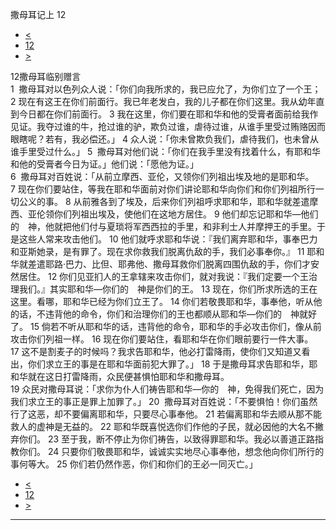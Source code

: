 ﻿





 撒母耳记上 12




* [<](bible/1SA11.md)
* [12](bible/1SA.md)
* [>](bible/1SA13.md)



 
12撒母耳临别赠言  
1  撒母耳对以色列众人说：「你们向我所求的，我已应允了，为你们立了一个王； 
2 现在有这王在你们前面行。我已年老发白，我的儿子都在你们这里。我从幼年直到今日都在你们前面行。 
3 我在这里，你们要在耶和华和他的受膏者面前给我作见证。我夺过谁的牛，抢过谁的驴，欺负过谁，虐待过谁，从谁手里受过贿赂因而眼瞎呢？若有，我必偿还。」 
4 众人说：「你未曾欺负我们，虐待我们，也未曾从谁手里受过什么。」 
5  撒母耳对他们说：「你们在我手里没有找着什么，有耶和华和他的受膏者今日为证。」他们说：「愿他为证。」  
6  撒母耳对百姓说：「从前立摩西、亚伦，又领你们列祖出埃及地的是耶和华。 
7 现在你们要站住，等我在耶和华面前对你们讲论耶和华向你们和你们列祖所行一切公义的事。 
8 从前雅各到了埃及，后来你们列祖呼求耶和华，耶和华就差遣摩西、亚伦领你们列祖出埃及，使他们在这地方居住。 
9 他们却忘记耶和华—他们的　神，他就把他们付与夏琐将军西西拉的手里，和非利士人并摩押王的手里。于是这些人常来攻击他们。 
10 他们就呼求耶和华说：『我们离弃耶和华，事奉巴力和亚斯她录，是有罪了。现在求你救我们脱离仇敌的手，我们必事奉你。』 
11 耶和华就差遣耶路·巴力、比但、耶弗他、撒母耳救你们脱离四围仇敌的手，你们才安然居住。 
12 你们见亚扪人的王拿辖来攻击你们，就对我说：『我们定要一个王治理我们。』其实耶和华—你们的　神是你们的王。 
13 现在，你们所求所选的王在这里。看哪，耶和华已经为你们立王了。 
14 你们若敬畏耶和华，事奉他，听从他的话，不违背他的命令，你们和治理你们的王也都顺从耶和华—你们的　神就好了。 
15 倘若不听从耶和华的话，违背他的命令，耶和华的手必攻击你们，像从前攻击你们列祖一样。 
16 现在你们要站住，看耶和华在你们眼前要行一件大事。 
17 这不是割麦子的时候吗？我求告耶和华，他必打雷降雨，使你们又知道又看出，你们求立王的事是在耶和华面前犯大罪了。」 
18 于是撒母耳求告耶和华，耶和华就在这日打雷降雨，众民便甚惧怕耶和华和撒母耳。  
19 众民对撒母耳说：「求你为仆人们祷告耶和华—你的　神，免得我们死亡，因为我们求立王的事正是罪上加罪了。」 
20  撒母耳对百姓说：「不要惧怕！你们虽然行了这恶，却不要偏离耶和华，只要尽心事奉他。 
21 若偏离耶和华去顺从那不能救人的虚神是无益的。 
22 耶和华既喜悦选你们作他的子民，就必因他的大名不撇弃你们。 
23 至于我，断不停止为你们祷告，以致得罪耶和华。我必以善道正路指教你们。 
24 只要你们敬畏耶和华，诚诚实实地尽心事奉他，想念他向你们所行的事何等大。 
25 你们若仍然作恶，你们和你们的王必一同灭亡。」 
* [<](bible/1SA11.md)
* [12](bible/1SA.md)
* [>](bible/1SA13.md)





---









